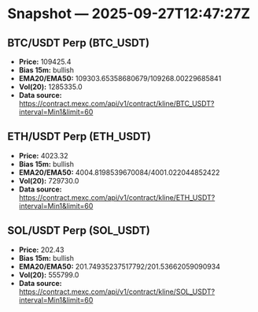 # Snapshot — 2025-09-27T12:47:27Z

## BTC/USDT Perp (BTC_USDT)
- **Price:** 109425.4
- **Bias 15m:** bullish
- **EMA20/EMA50:** 109303.65358680679/109268.00229685841
- **Vol(20):** 1285335.0
- **Data source:** https://contract.mexc.com/api/v1/contract/kline/BTC_USDT?interval=Min1&limit=60

## ETH/USDT Perp (ETH_USDT)
- **Price:** 4023.32
- **Bias 15m:** bullish
- **EMA20/EMA50:** 4004.8198539670084/4001.022044852422
- **Vol(20):** 729730.0
- **Data source:** https://contract.mexc.com/api/v1/contract/kline/ETH_USDT?interval=Min1&limit=60

## SOL/USDT Perp (SOL_USDT)
- **Price:** 202.43
- **Bias 15m:** bullish
- **EMA20/EMA50:** 201.74935237517792/201.53662059090934
- **Vol(20):** 555799.0
- **Data source:** https://contract.mexc.com/api/v1/contract/kline/SOL_USDT?interval=Min1&limit=60
